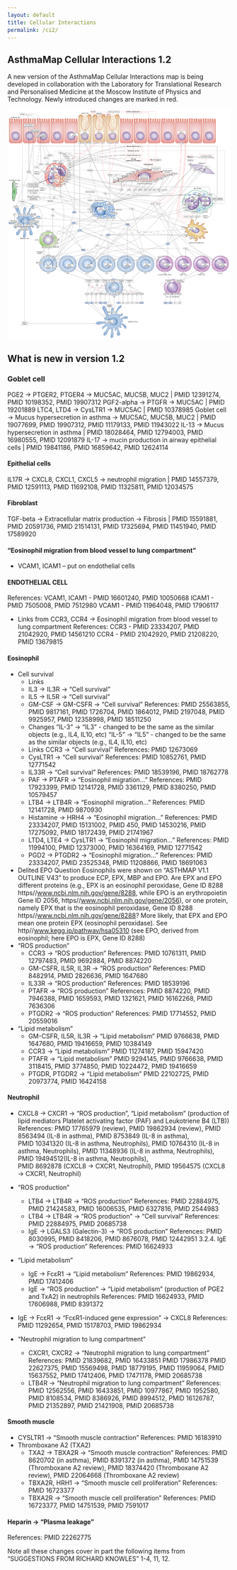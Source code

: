 ```yaml
---
layout: default
title: Cellular Interactions
permalink: /ci2/
---
```



## AsthmaMap Cellular Interactions 1.2

A new version of the AsthmaMap Cellular Interactions map is being developed in collaboration with the Laboratory for Translational Research and Personalised Medicine at the Moscow Institute of Physics and Technology. Newly introduced changes are marked in red.

<a href="/images/ci/AsthmaMapCI-V1.2.02-red.svg"><img src="/images/ci/AsthmaMapCI-V1.2.02-red.png"/></a>

## What is new in version 1.2

### Goblet cell

PGE2 → PTGER2, PTGER4 → MUC5AC, MUC5B, MUC2 | PMID 12391274, PMID 10198352, PMID 19907312
PGF2-alpha → PTGFR → MUC5AC | PMID 19201889
LTC4, LTD4 → CysLTR1 → MUC5AC | PMID 10378985
Goblet cell → Mucus hypersecretion in asthma → MUC5AC, MUC5B, MUC2 | PMID 19077699, PMID 19907312, PMID 11179133, PMID 11943022
IL-13 → Mucus hypersecretion in asthma | PMID 18028464, PMID 12794003, PMID 16980555, PMID 12091879
IL-17 → mucin production in airway epithelial cells | PMID 19841186, PMID 16859642, PMID 12624114

#### Epithelial cells

IL17R → CXCL8, CXCL1, CXCL5 → neutrophil migration | PMID 14557379, PMID 12591113, PMID 11692108, PMID 11325811, PMID 12034575

#### Fibroblast

TGF-beta → Extracellular matrix production → Fibrosis | PMID 15591881, PMID 20591736, PMID 21514131, PMID 17325694, PMID 11451940, PMID 17589920


#### “Eosinophil migration from blood vessel to lung compartment”
  * VCAM1, ICAM1 – put on endothelial cells

#### ENDOTHELIAL CELL
References:
VCAM1, ICAM1 - PMID 16601240, PMID 10050668
ICAM1 - PMID 7505008, PMID 7512980
VCAM1 - PMID 11964048, PMID 17906117
  * Links from CCR3, CCR4 → Eosinophil migration from blood vessel to lung compartment
References:
CCR3 - PMID 23334207, PMID 21042920, PMID 14561210
              	CCR4 - PMID 21042920, PMID 21208220, PMID 13679815
#### Eosinophil
  * Cell survival
    * Links
    * IL3 → IL3R → “Cell survival”
    * IL5 → IL5R → “Cell survival”                                         	
    * GM-CSF → GM-CSFR → “Cell survival”
References: PMID 25563855, PMID 9817161, PMID 1726704, PMID 1864012, PMID 2197048, PMID 9925957, PMID 12358998, PMID 18511250
    * Changes
“IL-3” → “IL3” - changed to be the same as the similar objects (e.g., IL4, IL10, etc)
“IL-5” → “IL5” - changed to be the same as the similar objects (e.g., IL4, IL10, etc)
    * Links
CCR3 → “Cell survival”
References: PMID 12673069
    * CysLTR1 → “Cell survival”
References: PMID 10852761, PMID 12771542
    * IL33R → “Cell survival”
References: PMID 18539196, PMID 18762778
    * PAF → PTAFR → “Eosinophil migration…”
References: PMID 17923399, PMID 12141728, PMID 3361129, PMID 8380250, PMID 10579457
    * LTB4 → LTB4R → “Eosinophil migration…”
References: PMID 12141728, PMID 9870930
    * Histamine → HRH4 → “Eosinophil migration…”
References: PMID 23334207, PMID 15131002, PMID 450, PMID 14530216, PMID 17275092, PMID 18172439, PMID 21741967
    * LTD4, LTE4 → CysLTR1 → “Eosinophil migration…”
References: PMID 11994100, PMID 12373000, PMID 16364169, PMID 12771542
    * PGD2 → PTGDR2 → “Eosinophil migration…”
References: PMID 23334207, PMID 23525348, PMID 11208866, PMID 18691063
  * Delited EPO
Question Eosinophils were shown on “ASTHMAP V1.1 OUTLINE V43” to produce ECP, EPX, MBP and EPO. Are EPX and EPO different proteins (e.g., EPX is an eosinophil peroxidase, Gene ID 8288 https//www.ncbi.nlm.nih.gov/gene/8288, while EPO is an erythropoietin Gene ID 2056, https//www.ncbi.nlm.nih.gov/gene/2056), or one protein, namely EPX that is the eosinophil peroxidase, Gene ID 8288 https//www.ncbi.nlm.nih.gov/gene/8288?
More likely, that EPX and EPO mean one protein EPX (eosinophil peroxidase).
See http//www.kegg.jp/pathway/hsa05310 (see EPO, derived from eosinophil; here EPO is EPX, Gene ID 8288)
  * “ROS production”
    * CCR3 → “ROS production”
References: PMID 10761311, PMID 12797483, PMID 9692884, PMID 8874220
    * GM-CSFR, IL5R, IL3R → “ROS production”
References: PMID 8482914, PMID 2826636, PMID 1647680
    * IL33R → “ROS production”
References: PMID 18539196
    * PTAFR → “ROS production”
References: PMID 8874220, PMID 7946388, PMID 1659593, PMID 1321621, PMID 16162268, PMID 7636306
    * PTGDR2 → “ROS production”
References: PMID 17714552, PMID 20559016
  * “Lipid metabolism”
    * GM-CSFR, IL5R, IL3R → “Lipid metabolism”
PMID 9766638, PMID 1647680, PMID 19416659, PMID 10384149
    * CCR3 → “Lipid metabolism”
PMID 11274187, PMID 15947420
    * PTAFR → “Lipid metabolism”
PMID 9294145, PMID 9766638, PMID 3118415, PMID 3774850, PMID 10224472, PMID 19416659
    * PTGDR, PTGDR2 → “Lipid metabolism”
PMID 22102725, PMID 20973774, PMID 16424158

#### Neutrophil
  * CXCL8 → CXCR1 → “ROS production”, “Lipid metabolism” (production of lipid mediators Platelet activating factor (PAF) and Leukotriene B4 (LTB))
References: PMID 17765979 (review), PMID 19862934 (review),
PMID 8563494 (IL-8 in asthma), PMID 8753849 (IL-8 in asthma),  
PMID 10341320 (IL-8 in asthma, Neutrophils),  PMID 10764310 (IL-8 in asthma, Neutrophils),  PMID 11348936 (IL-8 in asthma, Neutrophils), PMID 19494512(IL-8 in asthma, Neutrophils),  
PMID 8692878 (CXCL8 → CXCR1, Neutrophil), PMID 19564575 (CXCL8 → CXCR1, Neutrophil)

  * “ROS production”
    * LTB4 → LTB4R → “ROS production”
References: PMID 22884975, PMID 21424583, PMID 16006535, PMID 6327816, PMID 2544983
    * LTB4 → LTB4R → “ROS production” → “Cell survival”
References: PMID 22884975, PMID 20685738
    * IgE → LGALS3 (Galectin-3) → “ROS production”
References: PMID 8030995, PMID 8418206, PMID 8676078, PMID 12442951
              	3.2.4. IgE → “ROS production”
References: PMID 16624933
  * “Lipid metabolism”
    * IgE → FcɛR1 → “Lipid metabolism”
References: PMID 19862934, PMID 17412406
    * IgE → “ROS production” → “Lipid metabolism” (production of PGE2 and TxA2) in neutrophils
References: PMID 16624933, PMID 17606988, PMID 8391372
  * IgE → FcɛR1 → “FcɛR1-induced gene expression” → CXCL8
References: PMID 11292654, PMID 15178703, PMID 19862934
  * “Neutrophil migration to lung compartment”
    * CXCR1, CXCR2 → “Neutrophil migration to lung compartment”
References: PMID 21839682, PMID 16433851 PMID 17986378 PMID 22627375, PMID 15569498, PMID 18779195, PMID 11959064, PMID 15637552, PMID 17412406, PMID 17471178, PMID 20685738
    * LTB4R → “Neutrophil migration to lung compartment”
References: PMID 12562556, PMID 16433851, PMID 10977867, PMID 1952580, PMID 8108534, PMID 8386926, PMID 8994512, PMID 16126787, PMID 21352897, PMID 21421908, PMID 20685738

#### Smooth muscle
  * CYSLTR1 → “Smooth muscle contraction”
References: PMID 16183910
  * Thromboxane A2 (TXA2)
    * TXA2 → TBXA2R →  “Smooth muscle contraction”
References: PMID 8620702 (in asthma), PMID 8391372 (in asthma), PMID 14751539 (Thromboxane A2 review), PMID 18374420 (Thromboxane A2 review), PMID 22064668 (Thromboxane A2 review)
    * TBXA2R, HRH1 → “Smooth muscle cell proliferation”
References: PMID 16723377
    * TBXA2R → “Smooth muscle cell proliferation”
References: PMID 16723377, PMID 14751539, PMID 7591017

#### Heparin → “Plasma leakage”
References: PMID 22262775
 
Note all these changes cover in part the following items from “SUGGESTIONS FROM RICHARD KNOWLES”  1-4, 11, 12.

